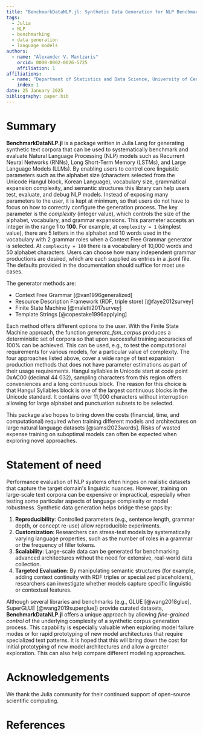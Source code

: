 ```yaml
---
title: "BenchmarkDataNLP.jl: Synthetic Data Generation for NLP Benchmarking"
tags:
  - Julia
  - NLP
  - benchmarking
  - data generation
  - language models
authors:
  - name: "Alexander V. Mantzaris"
    orcid: 0000-0002-0026-5725
    affiliation: 1
affiliations:
  - name: "Department of Statistics and Data Science, University of Central Florida (UCF), USA"
    index: 1
date: 25 January 2025
bibliography: paper.bib
---
```


# Summary

**BenchmarkDataNLP.jl** is a package written in Julia Lang for generating synthetic text corpora that can be used to systematically benchmark and evaluate Natural Language Processing (NLP) models such as Recurrent Neural Networks (RNNs), Long Short-Term Memory (LSTMs), and Large Language Models (LLMs). By enabling users to control core linguistic parameters such as the alphabet size (characters selected from the Unicode Hangul block, Korean Language), vocabulary size, grammatical expansion complexity, and semantic structures this library can help users test, evaluate, and debug NLP models. Instead of exposing many parameters to the user, it is kept at minimum, so that users do not have to focus on how to correctly configure the generation process. The key parameter is the *complexity* (integer value), which controls the size of the alphabet, vocabulary, and grammar expansions. This parameter accepts an integer in the range 1 to **100**. For example, at `complexity = 1` (simplest value), there are 5 letters in the alphabet and 10 words used in the vocabulary with 2 grammar roles when a Context Free Grammar generator is selected. At `complexity = 100` there is a vocabulary of 10,000 words and 50 alphabet characters. Users can choose how many independent grammar productions are desired, which are each supplied as entries in a .jsonl file. The defaults provided in the documentation should suffice for most use cases. 

The generator methods are:

  - Context Free Grammar [@van1996generalized]
  - Resource Description Framework (RDF, triple store) [@faye2012survey]
  - Finite State Machine [@maletti2017survey]
  - Template Strings [@copestake1996applying]

Each method offers different options to the user. With the Finite State Machine approach, the function *generate_fsm_corpus* produces a deterministic set of corpora so that upon successful training accuracies of 100% can be achieved. This can be used, e.g., to test the computational requirements for various models, for a particular value of complexity. The four approaches listed above, cover a wide range of text expansion production methods that does not have parameter estimations as part of their usage requirements. Hangul syllables in Unicode start at code point 0xAC00 (decimal 44 032), sampling characters from this region offers conveniences and a long continuous block. The reason for this choice is that Hangul Syllables block is one of the largest continuous blocks in the Unicode standard. It contains over 11,000 characters without interruption allowing for large alphabet and punctuation subsets to be selected.

This package also hopes to bring down the costs (financial, time, and computational) required when training different models and architectures on large natural language datasets [@samsi2023words]. Risks of wasted expense training on suboptimal models can often be expected when exploring novel approaches.

# Statement of need

Performance evaluation of NLP systems often hinges on realistic datasets that capture the target domain's linguistic nuances. However, training on large-scale text corpora can be expensive or impractical, especially when testing some particular aspects of language complexity or model robustness. Synthetic data generation helps bridge these gaps by:

1. **Reproducibility**: Controlled parameters (e.g., sentence length, grammar depth, or concept re-use) allow reproducible experiments.
2. **Customization**: Researchers can stress-test models by systematically varying language properties, such as the number of roles in a grammar or the frequency of filler tokens.
3. **Scalability**: Large-scale data can be generated for benchmarking advanced architectures without the need for extensive, real-world data collection.
4. **Targeted Evaluation**: By manipulating semantic structures (for example, adding context continuity with RDF triples or specialized placeholders), researchers can investigate whether models capture specific linguistic or contextual features.

Although several libraries and benchmarks (e.g., GLUE [@wang2018glue], SuperGLUE [@wang2019superglue]) provide curated datasets, **BenchmarkDataNLP.jl** offers a unique approach by allowing *fine-grained control* of the underlying complexity of a  synthetic corpus generation process. This capability is especially valuable when exploring model failure modes or for rapid prototyping of new model architectures that require specialized text patterns. It is hoped that this will bring down the cost for initial prototyping of new model architectures and allow a greater exploration. This can also help compare different modeling approaches.

# Acknowledgements

We thank the Julia community for their continued support of open-source scientific computing.

# References

